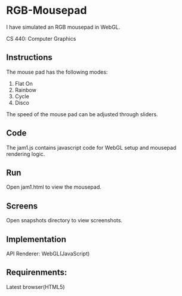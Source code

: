 # RGB-Mousepad
I have simulated an RGB mousepad in WebGL.

CS 440: Computer Graphics

## Instructions

The mouse pad has the following modes:

1. Flat On
2. Rainbow
3. Cycle
4. Disco

The speed of the mouse pad can be adjusted through sliders.

## Code
The jam1.js contains javascript code for WebGL setup and mousepad rendering logic.

## Run 

Open jam1.html to view the mousepad. 

## Screens

Open snapshots directory to view screenshots.

## Implementation

API Renderer: WebGL(JavaScript) 

## Requirenments:

Latest browser(HTML5)
